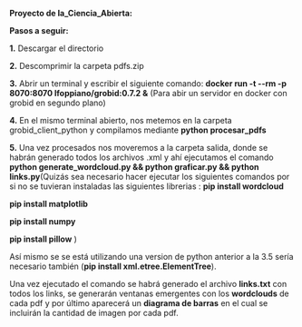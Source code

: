 **Proyecto de Ia_Ciencia_Abierta:**

**Pasos a seguir:**

**1.**
Descargar el directorio

**2.**
Descomprimir la carpeta pdfs.zip

**3.**
Abrir un terminal y escribir el siguiente comando:
**docker run -t --rm -p 8070:8070 lfoppiano/grobid:0.7.2 &**
(Para abir un servidor en docker con grobid en segundo plano)

**4.**
En el mismo terminal abierto, nos metemos en la carpeta grobid_client_python
y compilamos mediante **python procesar_pdfs**

**5.**
Una vez procesados nos moveremos a la carpeta salida, donde se habrán generado todos los archivos 
.xml y ahí ejecutamos el comando **python generate_wordcloud.py && python graficar.py && python links.py**(Quizás sea necesario hacer ejecutar los siguientes comandos por si no se tuvieran instaladas las siguientes librerias : 
**pip install wordcloud**

 **pip install matplotlib**
 
 **pip install numpy**
 
 **pip install pillow** ) 

Así mismo se se está utilizando una version de python anterior a la 3.5 sería necesario también (**pip install xml.etree.ElementTree**).

Una vez ejecutado el comando se habrá generado el archivo **links.txt** con todos los links, se generarán ventanas emergentes con los **wordclouds** de cada pdf y por último aparecerá un **diagrama de barras** en el cual se incluirán la cantidad de imagen por cada pdf.

